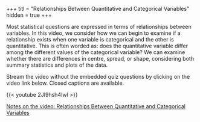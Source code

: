+++
titl = "Relationships Between Quantitative and Categorical Variables"
hidden = true
+++

Most statistical questions are expressed in terms of relationships between variables. In this video, we consider how we can begin to examine if a relationship exists when one variable is categorical and the other is quantitative. This is often worded as: does the quantitative variable differ among the different values of the categorical variable? We can examine whether there are differences in centre, spread, or shape, considering both summary statistics and plots of the data.

Stream the video without the embedded quiz questions by clicking on the video link below. Closed captions are available.

{{< youtube 2JI9hsh4IwI >}}

[Notes on the video: Relationships Between Quantitative and Categorical Variables](../2-1-Relationships-Between-Quantitative-and-Categorical-Variables.pdf)